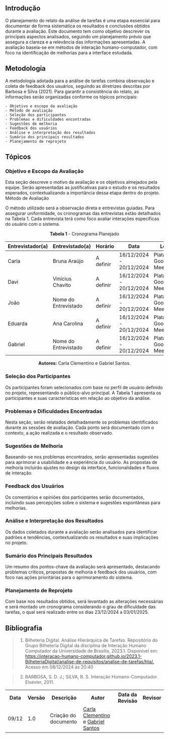 ## **Introdução**

O planejamento do relato da análise de tarefas é uma etapa essencial para documentar de forma sistemática os resultados e conclusões obtidos durante a avaliação. Este documento tem como objetivo descrever os principais aspectos analisados, seguindo um planejamento prévio que assegura a clareza e a relevância das informações apresentadas. A avaliação baseia-se em métodos de interação humano-computador, com foco na identificação de melhorias para a interface estudada.

## **Metodologia**

A metodologia adotada para a análise de tarefas combina observação e coleta de feedback dos usuários, seguindo as diretrizes descritas por Barbosa e Silva (2021). Para garantir a consistência do relato, as informações serão organizadas conforme os tópicos principais:

    - Objetivo e escopo da avaliação
    - Método de avaliação
    - Seleção dos participantes
    - Problemas e dificuldades encontradas
    - Sugestões de melhoria
    - Feedback dos usuários
    - Análise e interpretação dos resultados
    - Sumário dos principais resultados
    - Planejamento de reprojeto

## **Tópicos**

### **Objetivo e Escopo da Avaliação**

Esta seção descreve o motivo da avaliação e os objetivos almejados pela equipe. Serão apresentadas as justificativas para o estudo e os resultados esperados, contextualizando a importância dessa etapa dentro do projeto.
Método de Avaliação

O método utilizado será a observação direta e entrevistas guiadas. Para assegurar uniformidade, os cronogramas das entrevistas estão detalhados na Tabela 1. Cada entrevista terá como foco avaliar interações específicas do usuário com o sistema.

<center>

**Tabela 1**  - Cronograma Planejado

| Entrevistador(a)  | Entrevistado(a)       | Horário     | Data                      | Local                     |
|-------------------|-----------------------|-------------|---------------------------|---------------------------|
| Carla             | Bruna Araújo         | A definir   | 16/12/2024 - 20/12/2024  | Plataforma Google Meet    |
| Davi              | Vinícius Chavito     | A definir   | 16/12/2024 - 20/12/2024  | Plataforma Google Meet    |
| João              | Nome do Entrevistado | A definir   | 16/12/2024 - 20/12/2024  | Plataforma Google Meet    |
| Eduarda           | Ana Carolina         | A definir   | 16/12/2024 - 20/12/2024  | Plataforma Google Meet    |
| Gabriel           | Nome do Entrevistado | A definir   | 16/12/2024 - 20/12/2024  | Plataforma Google Meet    |

**Autores:** Carla Clementino e Gabriel Santos.


</center>

### **Seleção dos Participantes**

Os participantes foram selecionados com base no perfil de usuário definido no projeto, representando o público-alvo principal. A Tabela 1 apresenta os participantes e suas características em relação ao objetivo da análise.

### **Problemas e Dificuldades Encontradas**

Nesta seção, serão relatados detalhadamente os problemas identificados durante as sessões de avaliação. Cada ponto será documentado com o contexto, a ação realizada e o resultado observado.

### **Sugestões de Melhoria**

Baseando-se nos problemas encontrados, serão apresentadas sugestões para aprimorar a usabilidade e a experiência do usuário. As propostas de melhoria incluirão ajustes no design da interface, funcionalidades e fluxos de interação.

### **Feedback dos Usuários**

Os comentários e opiniões dos participantes serão documentados, incluindo suas percepções sobre o sistema e sugestões espontâneas para melhorias.

### **Análise e Interpretação dos Resultados**

Os dados coletados durante a avaliação serão analisados para identificar padrões e tendências, contextualizando os resultados e suas implicações no projeto.

### **Sumário dos Principais Resultados**

Um resumo dos pontos-chave da avaliação será apresentado, destacando problemas críticos, propostas de melhoria e feedback dos usuários, com foco nas ações prioritárias para o aprimoramento do sistema.

### **Planejamento de Reprojeto**

Com base nos resultados obtidos, será levantado as alterações necessárias e será montado um cronograma considerando o grau de dificuldade das tarefas, o qual será realizado entre os dias 23/12/2024 a 03/01/2025.

## Bibliografia

> 1. Bilheteria Digital. Análise Hierárquica de Tarefas. Repositório do Grupo Bilheteria Digital da disciplina de Interação Humano Computador da Universidade de Brasília, 2023.1. Disponível em: <https://interacao-humano-computador.github.io/2023.1-BilheteriaDigital/analise-de-requisitos/analise-de-tarefas/hta/.> Acesso em 08/12/2024 ás 20:40

> 2. BARBOSA, S. D. J.; SILVA, B. S. Interação Humano-Computador. Elsevier, 2011.


<div align="center">
    <table>
        <tr>
            <th>Data</th>
            <th>Versão</th>
            <th>Descrição</th>
            <th>Autor</th>
            <th>Data da Revisão</th>
            <th>Revisor</th>
        </tr>
        <tr>
            <td>09/12</td>
            <td>1.0</td>
            <td>Criação do documento</td>
            <td><a href="https://github.com/ccarlaa">Carla Clementino</a> e <a href='https://github.com/GabrielSMonteiro' >Gabriel Santos</a></td>
            <td></td>
            <td><a href=></a></td>
        </tr>
    </table>
</div>